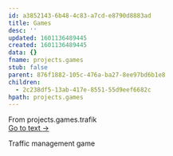 ```yaml
---
id: a3852143-6b48-4c83-a7cd-e8790d8883ad
title: Games
desc: ''
updated: 1601136489445
created: 1601136489445
data: {}
fname: projects.games
stub: false
parent: 876f1882-105c-476a-ba27-8ee97bd6b1e8
children:
  - 2c238df5-13ab-417e-8551-55d9eef6682c
hpath: projects.games
---
```



<div class="portal-container">
<div class="portal-head">
<div class="portal-backlink" >
<div class="portal-title">From <span class="portal-text-title">projects.games.trafik</span></div>
<a href="2c238df5-13ab-417e-8551-55d9eef6682c.html" class="portal-arrow">Go to text <span class="right-arrow">→</span></a>
</div>
</div>
<div id="portal-parent-anchor" class="portal-parent" markdown="1">
<div class="portal-parent-fader-top"></div>
<div class="portal-parent-fader-bottom"></div>        
  

Traffic management game


</div>    
</div>
